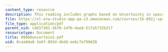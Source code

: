 ```yaml
---
content_type: resource
description: This reading includes graphs based on Uncertainty in space systems.
file: https://ol-ocw-studio-app-qa.s3.amazonaws.com/courses/16-892j-space-system-architecture-and-design-fall-2004/0caa0da83e6f893ddbddee6c7e790d28_09060uncertain2.pdf
file_type: application/pdf
parent_uid: cdd17381-3670-14fb-4ae8-517a5732b217
resourcetype: Document
title: 09060uncertain2.pdf
uid: 0caa0da8-3e6f-893d-dbdd-ee6c7e790d28
---
```

